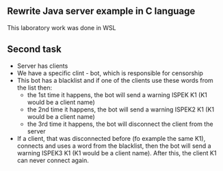 ## Rewrite Java server example in C language ##
This laboratory work was done in WSL

## Second task ##
* Server has clients
* We have a specific clint - bot, which is responsible for censorship
* This bot has a blacklist and if one of the clients use these words from the list then:
    * the 1st time it happens, the bot will send a warning ISPEK K1 (K1 would be a client name)
    * the 2nd time it happens, the bot will send a warning ISPEK2 K1 (K1 would be a client name)
    * the 3rd time it happens, the bot will disconnect the client from the server
* If a client, that was disconnected before (fo example the same K1), connects and uses a word from the blacklist, then the bot will send a warning ISPEK3 K1 (K1 would be a client name). After this, the client K1 can never connect again.
